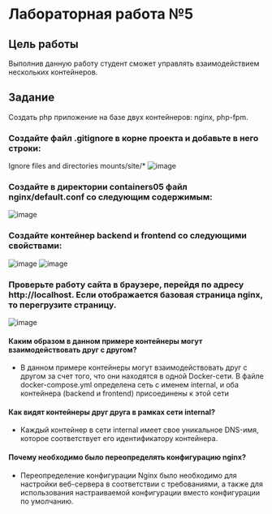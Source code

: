 # Лабораторная работа №5
## Цель работы
Выполнив данную работу студент сможет управлять взаимодействием нескольких контейнеров.
## Задание
Создать php приложение на базе двух контейнеров: nginx, php-fpm.
### Создайте файл .gitignore в корне проекта и добавьте в него строки:
Ignore files and directories
mounts/site/*
![image](https://github.com/Iulia1511/containers05/assets/159126852/02e211da-dc00-4d2f-a34f-35eba1e5f90a)
### Создайте в директории containers05 файл nginx/default.conf со следующим содержимым:
![image](https://github.com/Iulia1511/containers05/assets/159126852/e25b28c1-73d0-42ee-83d8-b5a9d4eaf7b6)
### Создайте контейнер backend и frontend со следующими свойствами:
![image](https://github.com/Iulia1511/containers05/assets/159126852/5dfce28a-a5cf-4f6c-84d8-4fd425b282b3)
![image](https://github.com/Iulia1511/containers05/assets/159126852/df485db7-f3f5-43e5-92d0-de92ebe0ee25)
### Проверьте работу сайта в браузере, перейдя по адресу http://localhost. Если отображается базовая страница nginx, то перегрузите страницу.
![image](https://github.com/Iulia1511/containers05/assets/159126852/2a012b09-dea2-40d3-8f80-7c7284bd75ce)
#### Каким образом в данном примере контейнеры могут взаимодействовать друг с другом?
* В данном примере контейнеры могут взаимодействовать друг с другом за счет того, что они находятся в одной Docker-сети. В файле docker-compose.yml определена сеть с именем internal, и оба контейнера (backend и frontend) присоединены к этой сети
#### Как видят контейнеры друг друга в рамках сети internal?
* Каждый контейнер в сети internal имеет свое уникальное DNS-имя, которое соответствует его идентификатору контейнера.
#### Почему необходимо было переопределять конфигурацию nginx?
* Переопределение конфигурации Nginx было необходимо для настройки веб-сервера в соответствии с требованиями, а также для использования настраиваемой конфигурации вместо конфигурации по умолчанию.





